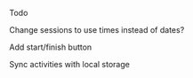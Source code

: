 Todo

Change sessions to use times instead of dates?

Add start/finish button

Sync activities with local storage
